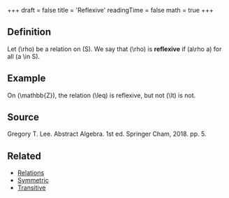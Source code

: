 +++
draft = false
title = 'Reflexive'
readingTime = false
math = true
+++

## Definition
Let \(\rho\) be a relation on \(S\). We say that \(\rho\) is **reflexive** if \(a\rho a\) for all \(a \in S\).

## Example
On \(\mathbb{Z}\), the relation \(\leq\) is reflexive, but not \(\lt\) is not.

## Source
<!-- Author(s). Title of Textbook. Edition (if applicable). Publisher, Year. Page(s) used. -->
Gregory T. Lee. Abstract Algebra. 1st ed. Springer Cham, 2018. pp. 5.

## Related

- [Relations](./relations.md)
- [Symmetric](./symmetric.md)
- [Transitive](./transitive.md)
